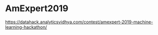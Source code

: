 # AmExpert2019
https://datahack.analyticsvidhya.com/contest/amexpert-2019-machine-learning-hackathon/
